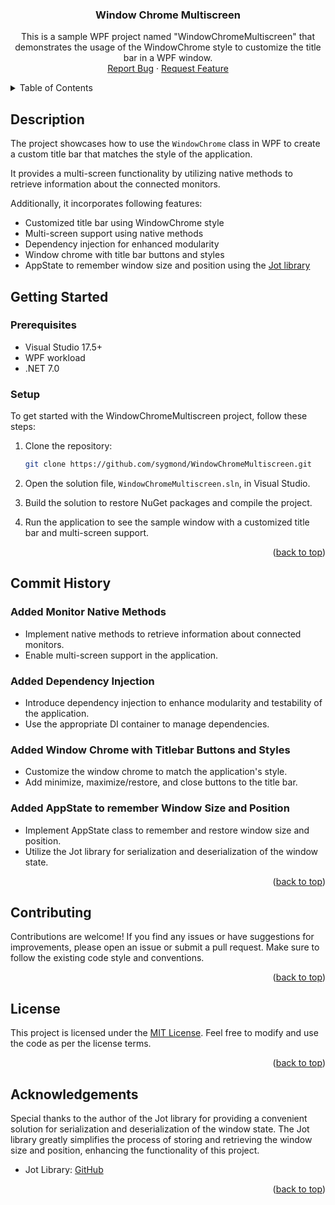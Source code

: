<a name="readme-top"></a>

<h3 align="center">Window Chrome Multiscreen</h3>
<p align="center">
   This is a sample WPF project named "WindowChromeMultiscreen" that demonstrates the usage of the WindowChrome 
   style to customize the title bar in a WPF window.
   <br />
   <a href="https://github.com/sygmond/WindowChromeMultiscreen/issues/new?assignees=&labels=bug&projects=&title=">Report Bug</a>
   ·
   <a href="https://github.com/sygmond/WindowChromeMultiscreen/issues/new?assignees=&labels=enhancement&projects=&title=">Request Feature</a>
</p>
</div>

<!-- TABLE OF CONTENTS -->
<details>
   <summary>Table of Contents</summary>
   <ol>
      <li>
         <a href="#description">Description</a>
      </li>
      <li>
         <a href="#getting-started">Getting Started</a>
         <ul>
            <li><a href="#prerequisites">Prerequisites</a></li>
            <li><a href="#setup">Setup</a></li>
         </ul>
      </li>
      <li><a href="#commit-history">Commit history</a></li>
      <li><a href="#contributing">Contributing</a></li>
      <li><a href="#license">License</a></li>
      <li><a href="#acknowledgements">Acknowledgements</a></li>
   </ol>
</details>

<!-- DESCRIPTION -->
## Description

The project showcases how to use the `WindowChrome` class in WPF to create a custom title bar that matches the style of
 the application. 
 
 It provides a multi-screen functionality by utilizing native methods to retrieve information about 
 the connected monitors.

 Additionally, it incorporates following features:
- Customized title bar using WindowChrome style
- Multi-screen support using native methods
- Dependency injection for enhanced modularity
- Window chrome with title bar buttons and styles
- AppState to remember window size and position using the [Jot library](https://github.com/anakic/Jot)

<!-- GETTING STARTED -->
## Getting Started

### Prerequisites

* Visual Studio 17.5+
* WPF workload
* .NET 7.0  

### Setup
To get started with the WindowChromeMultiscreen project, follow these steps:

1. Clone the repository:

   ```bash
   git clone https://github.com/sygmond/WindowChromeMultiscreen.git
2. Open the solution file, `WindowChromeMultiscreen.sln`, in Visual Studio.
3. Build the solution to restore NuGet packages and compile the project.
4. Run the application to see the sample window with a customized title bar and multi-screen support.

<p align="right">(<a href="#readme-top">back to top</a>)</p>

<!-- COMMIT HISTORY -->
## Commit History

### Added Monitor Native Methods

- Implement native methods to retrieve information about connected monitors.
- Enable multi-screen support in the application.

### Added Dependency Injection

- Introduce dependency injection to enhance modularity and testability of the application.
- Use the appropriate DI container to manage dependencies.

### Added Window Chrome with Titlebar Buttons and Styles

- Customize the window chrome to match the application's style.
- Add minimize, maximize/restore, and close buttons to the title bar.

### Added AppState to remember Window Size and Position

- Implement AppState class to remember and restore window size and position.
- Utilize the Jot library for serialization and deserialization of the window state.


<p align="right">(<a href="#readme-top">back to top</a>)</p>


<!-- CONTRIBUTING -->
## Contributing

Contributions are welcome! If you find any issues or have suggestions for improvements, please open an issue or submit a pull request. Make sure to follow the existing code style and conventions.
<p align="right">(<a href="#readme-top">back to top</a>)</p>

<!-- LICENSE -->
## License

This project is licensed under the [MIT License](LICENSE). Feel free to modify and use the code as per the license terms.


<p align="right">(<a href="#readme-top">back to top</a>)</p>

<!-- ACKNOWLEDGEMENTS -->
## Acknowledgements

Special thanks to the author of the Jot library for providing a convenient solution for serialization and deserialization of the window state. The Jot library greatly simplifies the process of storing and retrieving the window size and position, enhancing the functionality of this project.

- Jot Library: [GitHub](https://github.com/anakic/Jot)

<p align="right">(<a href="#readme-top">back to top</a>)</p>